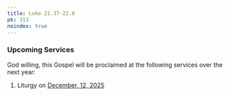 ```yaml
---
title: Luke 21.37-22.8
pk: 313
noindex: true
---
```


### Upcoming Services

God willing, this Gospel will be proclaimed at the following services over the next year:


1. Liturgy on [December, 12, 2025](https://orthocal.info/readings/gregorian/2025/12/12/)
